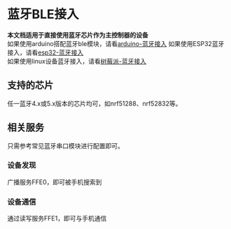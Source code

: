# 蓝牙BLE接入  
**本文档适用于直接使用蓝牙芯片作为主控制器的设备**  
如果使用arduino搭配蓝牙ble模块，请看[arduino-蓝牙接入](?file=001-快速开始/01-arduino-蓝牙接入 "arduino-蓝牙接入")
如果使用ESP32蓝牙接入，请看[esp32-蓝牙接入](?file=001-快速开始/03-esp32-蓝牙接入 "esp32-蓝牙接入")  
如果使用linux设备蓝牙接入，请看[树莓派-蓝牙接入](?file=001-快速开始/07-树莓派-蓝牙接入 "树莓派-蓝牙接入")  



## 支持的芯片  
任一蓝牙4.x或5.x版本的芯片均可，如nrf51288、nrf52832等。  

## 相关服务  
只需参考常见蓝牙串口模块进行配置即可。  
### 设备发现  
广播服务FFE0，即可被手机搜索到  

### 设备通信  
通过读写服务FFE1，即可与手机通信  